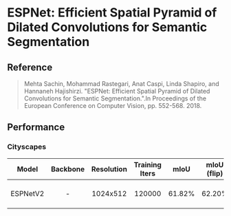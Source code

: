 # ESPNet: Efficient Spatial Pyramid of Dilated Convolutions for Semantic Segmentation


## Reference

> Mehta Sachin, Mohammad Rastegari, Anat Caspi, Linda Shapiro, and Hannaneh Hajishirzi. "ESPNet: Efficient Spatial Pyramid of Dilated Convolutions for Semantic Segmentation.".In Proceedings of the European Conference on Computer Vision, pp. 552-568. 2018.

## Performance

### Cityscapes

| Model | Backbone | Resolution | Training Iters | mIoU | mIoU (flip) | mIoU (ms+flip) | Links |
|:-:|:-:|:-:|:-:|:-:|:-:|:-:|:-:|
|ESPNetV2|-|1024x512|120000|61.82%|62.20%|62.89%|[model](https://bj.bcebos.com/paddleseg/dygraph/cityscapes/espnetv1_cityscapes_1024x512_120k/model.pdparams) \| [log](https://bj.bcebos.com/paddleseg/dygraph/cityscapes/espnetv1_cityscapes_1024x512_120k/train.log) \| [vdl](https://paddlepaddle.org.cn/paddle/visualdl/service/app?id=472e91a0600420c99a0dc3a1e6f80f87) \|
